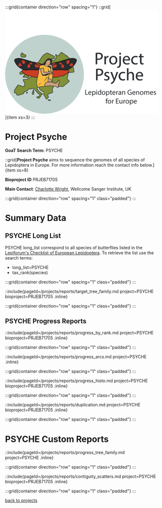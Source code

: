 :::grid{container direction="row" spacing="1"}
::grid[![GoaT](/static/images/Psyche_logo.png)]{item xs=3}
:::

# Project Psyche

**GoaT Search Term:** PSYCHE

::grid[**Project Psyche** aims to sequence the genomes of all  species of Lepidoptera in Europe. For more information reach the contact info below.]{item xs=8}

**Bioproject ID** PRJEB71705

**Main Contact**: [Charlotte Wright](charlotte.wright@sanger.ac.uk), Wellcome Sanger Institute, UK

:::grid{container direction="row" spacing="1" class="padded"}
:::

# Summary Data

## PSYCHE Long List

PSYCHE long_list correspond to all species of butterflies listed in the [Lepiforum's Checklist of European Lepidoptera](https://lepiforum.org/wiki/page/Downloads). To retrieve the list use the search terms:

- long_list=PSYCHE
- tax_rank(species)

:::grid{container direction="row" spacing="1" class="padded"}
:::

::include{pageId=/projects/reports/target_tree_family.md project=PSYCHE bioproject=PRJEB71705 .inline}

:::grid{container direction="row" spacing="1" class="padded"}
:::

## PSYCHE Progress Reports

::include{pageId=/projects/reports/progress_by_rank.md project=PSYCHE bioproject=PRJEB71705 .inline}

:::grid{container direction="row" spacing="1" class="padded"}
:::

::include{pageId=/projects/reports/progress_arcs.md project=PSYCHE .inline}

:::grid{container direction="row" spacing="1" class="padded"}
:::

::include{pageId=/projects/reports/progress_histo.md project=PSYCHE bioproject=PRJEB71705 .inline}

:::grid{container direction="row" spacing="1" class="padded"}
:::

::include{pageId=/projects/reports/duplication.md project=PSYCHE bioproject=PRJEB71705 .inline}

:::grid{container direction="row" spacing="1" class="padded"}
:::

# PSYCHE Custom Reports

::include{pageId=/projects/reports/progress_tree_family.md project=PSYCHE .inline}

:::grid{container direction="row" spacing="1" class="padded"}
:::

::include{pageId=/projects/reports/contiguity_scatters.md project=PSYCHE bioproject=PRJEB71705 .inline}

:::grid{container direction="row" spacing="1" class="padded"}
:::

[back to projects](/projects)
